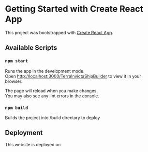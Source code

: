 # Getting Started with Create React App

This project was bootstrapped with [Create React App](https://github.com/facebook/create-react-app).

## Available Scripts

### `npm start`

Runs the app in the development mode.\
Open [http://localhost:3000/TerraInvictaShipBuilder](http://localhost:3000/TerraInvictaShipBuilder) to view it in your browser.

The page will reload when you make changes.\
You may also see any lint errors in the console.

### `npm build`

Builds the project into /build directory to deploy

## Deployment

This website is deployed on 